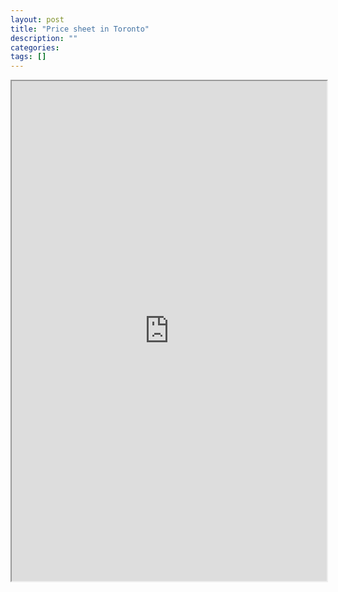 ```yaml
---
layout: post
title: "Price sheet in Toronto"
description: ""
categories: 
tags: []
---
```


<iframe src="https://docs.google.com/spreadsheets/d/1w6g9DuJ5AhDjRz91xSqhVgvewpU9QJNNPdjVetiNp8E/pubhtml?gid=0&amp;single=true&amp;widget=true&amp;headers=false" width="100%" height="800px"></iframe>